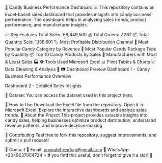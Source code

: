 🍬 Candy Business Performance Dashboard 📊
This repository contains an Excel-based sales dashboard that provides insights into candy business performance. The dashboard helps in analyzing sales trends, product performance, and manufacturer insights.

📈 Key Features
Total Sales: €8,449,560 💰
Total Orders: 7,262 📦
Total Quantity Sold: 1,156,601 🏷️
Most Profitable Distribution Channel 🛒
Most Popular Candy Category by Revenue 🍫
Most Popular Candy Package Type by Quantity 📦
Top 10 Candy Products by Sales 🏅
Manufacturers with Most & Least Sales 🏭
🛠️ Tools Used
Microsoft Excel 📊
Pivot Tables & Charts 📈
Data Cleaning & Analysis 🧹
📷 Dashboard Preview
Dashboard 1 - Candy Business Performance Overview


Dashboard 2 - Detailed Sales Insights


📂 Dataset
You can access the dataset used in this project here.

🚀 How to Use
Download the Excel file from the repository.
Open it in Microsoft Excel.
Explore the interactive dashboards and analyze sales trends.
📌 About the Project
This project provides valuable insights into candy sales, helping businesses optimize product distribution, understand revenue patterns, and improve decision-making.

🤝 Contributing
Feel free to fork this repository, suggest improvements, and submit a pull request!

📩 Contact
📧 Email: onyeutefreedom@gmail.com
📱 WhatsApp: +2349037064724
⭐ If you find this useful, don’t forget to give it a star! 🌟






